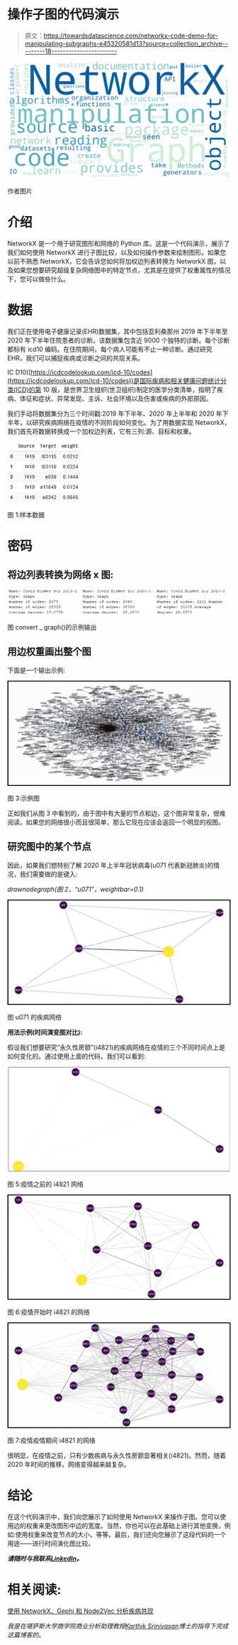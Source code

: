 # 操作子图的代码演示

> 原文：<https://towardsdatascience.com/networkx-code-demo-for-manipulating-subgraphs-e45320581d13?source=collection_archive---------18----------------------->

![](img/9b756c7e06fdc8b0fcb1b901666c15f5.png)

作者图片

# 介绍

NetworkX 是一个用于研究图形和网络的 Python 库。这是一个代码演示，展示了我们如何使用 NetworkX 进行子图比较，以及如何操作参数来绘制图形。如果您以前不熟悉 NetworkX，它会告诉您如何将加权边列表转换为 NetworkX 图，以及如果您想要研究超级复杂网络图中的特定节点，尤其是在提供了权重属性的情况下，您可以做些什么。

# 数据

我们正在使用电子健康记录(EHR)数据集，其中包括亚利桑那州 2019 年下半年至 2020 年下半年住院患者的诊断。该数据集包含近 9000 个独特的诊断。每个诊断都标有 icd10 编码。在住院期间，每个病人可能有不止一种诊断。通过研究 EHR，我们可以捕捉疾病或诊断之间的共现关系。

IC D10([https://icdcodelookup.com/icd-10/codes](https://icdcodelookup.com/icd-10/codes))是国际疾病和相关健康问题统计分类(ICD)的第 10 版，是世界卫生组织(世卫组织)制定的医学分类清单，指明了疾病、体征和症状、异常发现、主诉、社会环境以及伤害或疾病的外部原因。

我们手动将数据集分为三个时间戳:2019 年下半年、2020 年上半年和 2020 年下半年，以研究疾病网络在疫情的不同阶段如何变化。为了用数据实现 NetworkX，我们首先将数据转换成一个加权边列表，它有三列:源、目标和权重。

![](img/234e2b2f3e705f5e47a79dda0117c13d.png)

图 1:样本数据

# 密码

## 将边列表转换为网络 x 图:

![](img/9a626fac4d54e3047375dca6403d9767.png)

图 convert _ graph()的示例输出

## 用边权重画出整个图

下面是一个输出示例:

![](img/a51f95b4b959e657046e3070a0de4945.png)

图 3:示例图

正如我们从图 3 中看到的，由于图中有大量的节点和边，这个图非常复杂，很难阅读。如果您的网络很小而且很简单，那么它现在应该会返回一个明显的视图。

## 研究图中的某个节点

因此，如果我们想特别了解 2020 年上半年冠状病毒(u071 代表新冠肺炎)的情况，我们需要做的是键入:

*drawnodegraph(图 2，“u071”，weightbar=0.1)*

![](img/a51ec4df5dae8e172904b09feec1ca14.png)

图 u071 的疾病网络

**用法示例(时间演变图对比):**

假设我们想要研究“永久性房颤”(i4821)的疾病网络在疫情的三个不同时间点上是如何变化的。通过使用上面的代码，我们可以看到:

![](img/fd629efce143ae2c7906aff11122a11a.png)

图 5:疫情之前的 i4821 网络

![](img/33696f33ad3aad1ee3dd33cfd3667ff8.png)

图 6:疫情开始时 i4821 的网络

![](img/ef3a1c3fbbf4b457e791f68b0612f7f5.png)

图 7:疫情疫情期间 i4821 的网络

很明显，在疫情之前，只有少数疾病与永久性房颤显著相关(i4821)。然而，随着 2020 年时间的推移，网络变得越来越复杂。

# 结论

在这个代码演示中，我们向您展示了如何使用 NetworkX 来操作子图。您可以使用边的权重来更改图形中边的宽度。当然，你也可以在此基础上进行其他变换，例如:使用权重来改变节点的大小，等等。最后，我们还向您展示了这段代码的一个用途——进行时间演化图比较。

***请随时与我联系***[***LinkedIn***](https://www.linkedin.com/in/jinhangjiang/)***。***

# 相关阅读:

[使用 NetworkX、Gephi 和 Node2Vec 分析疾病共现](https://medium.com/analytics-vidhya/analyzing-disease-co-occurrence-using-networkx-gephi-and-node2vec-53941da35a0f)

*我是在堪萨斯大学商学院商业分析助理教授*[*Karthik Srinivasan*](https://business.ku.edu/people/karthik-srinivasan)*博士的指导下完成这篇博客的。*